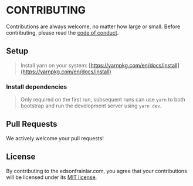 # CONTRIBUTING

Contributions are always welcome, no matter how large or small. Before contributing,
please read the [code of conduct](CODE_OF_CONDUCT.md).

## Setup

> Install yarn on your system: [https://yarnpkg.com/en/docs/install](https://yarnpkg.com/en/docs/install)

### Install dependencies

> Only required on the first run, subsequent runs can use `yarn` to both
bootstrap and run the development server using `yarn dev`.

## Pull Requests

We actively welcome your pull requests!

## License

By contributing to the edsonfrainlar.com, you agree that your contributions will be licensed
under its [MIT license](LICENSE).
